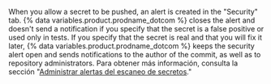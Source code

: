 When you allow a secret to be pushed, an alert is created in the "Security" tab. {% data variables.product.prodname_dotcom %} closes the alert and doesn't send a notification if you specify that the secret is a false positive or used only in tests. If you specify that the secret is real and that you will fix it later, {% data variables.product.prodname_dotcom %} keeps the security alert open and sends notifications to the author of the commit, as well as to repository administrators. Para obtener más información, consulta la sección "[Administrar alertas del escaneo de secretos](/code-security/secret-scanning/managing-alerts-from-secret-scanning)."